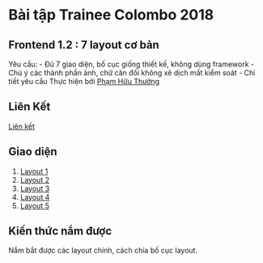 # **Bài tập Trainee Colombo 2018**
## **Frontend 1.2 : 7 layout cơ bản**
Yêu cầu: - Đủ 7 giao diện, bố cục giống thiết kế, không dùng framework - Chú ý các thành phần ảnh, chữ cân đối không xê dịch mất kiểm soát - Chi tiết yêu cầu
Thực hiện bởi [Phạm Hữu Thưởng](http://github.com/pkvip9999)
## Liên Kết
[Liên kết](https://github.com/colombo-trainee/trainee_2018/blob/master/frontend/layout/simple%20layouts.psd)
## Giao diện
1. [Layout 1](http://pkvip9999.github.io/simple-layouts/layout1)
2. [Layout 2](http://pkvip9999.github.io/simple-layouts/layout2)
3. [Layout 3](http://pkvip9999.github.io/simple-layouts/layout3)
4. [Layout 4](http://pkvip9999.github.io/simple-layouts/layout4)
5. [Layout 5](http://pkvip9999.github.io/simple-layouts/layout5)

## Kiến thức nắm được

Nắm bắt được các layout chính, cách chia bố cục layout.